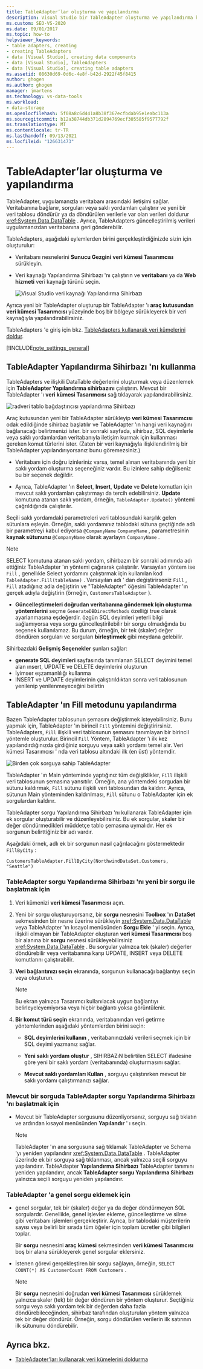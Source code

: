 ```yaml
---
title: TableAdapter’lar oluşturma ve yapılandırma
description: Visual Studio bir TableAdapter oluşturma ve yapılandırma konusunu gözden geçirin. TableAdapter, uygulamanızla veritabanı arasındaki iletişimi sağlar.
ms.custom: SEO-VS-2020
ms.date: 09/01/2017
ms.topic: how-to
helpviewer_keywords:
- table adapters, creating
- creating TableAdapters
- data [Visual Studio], creating data components
- data [Visual Studio], TableAdapters
- data [Visual Studio], creating table adapters
ms.assetid: 08630d69-0d6c-4e8f-b42d-2922f45f8415
author: ghogen
ms.author: ghogen
manager: jmartens
ms.technology: vs-data-tools
ms.workload:
- data-storage
ms.openlocfilehash: 5f08a8c6d441a8b38f367ecfbdab95e1eabc113a
ms.sourcegitcommit: b12a38744db371d2894769ecf305585f9577792f
ms.translationtype: MT
ms.contentlocale: tr-TR
ms.lasthandoff: 09/13/2021
ms.locfileid: "126631473"
---
```

# <a name="create-and-configure-tableadapters"></a>TableAdapter’lar oluşturma ve yapılandırma

TableAdapter, uygulamanızla veritabanı arasındaki iletişimi sağlar. Veritabanına bağlanır, sorguları veya saklı yordamları çalıştırır ve yeni bir veri tablosu döndürür ya da döndürülen verilerle var olan verileri doldurur <xref:System.Data.DataTable> . Ayrıca, TableAdapters güncelleştirilmiş verileri uygulamanızdan veritabanına geri gönderebilir.

TableAdapters, aşağıdaki eylemlerden birini gerçekleştirdiğinizde sizin için oluşturulur:

- Veritabanı nesnelerini **Sunucu Gezgini** **veri kümesi Tasarımcısı** sürükleyin.

- Veri kaynağı Yapılandırma Sihirbazı 'nı çalıştırın ve **veritabanı** ya da **Web hizmeti** veri kaynağı türünü seçin.

   ![Visual Studio veri kaynağı Yapılandırma Sihirbazı](media/data-source-configuration-wizard.png)

Ayrıca yeni bir TableAdapter oluşturup bir TableAdapter 'ı **araç kutusundan** **veri kümesi Tasarımcısı** yüzeyinde boş bir bölgeye sürükleyerek bir veri kaynağıyla yapılandırabilirsiniz.

TableAdapters 'e giriş için bkz. [TableAdapters kullanarak veri kümelerini doldur](../data-tools/fill-datasets-by-using-tableadapters.md).

[!INCLUDE[note_settings_general](../data-tools/includes/note_settings_general_md.md)]

## <a name="use-the-tableadapter-configuration-wizard"></a>TableAdapter Yapılandırma Sihirbazı 'nı kullanma

TableAdapters ve ilişkili DataTable değerlerini oluşturmak veya düzenlemek için **TableAdapter Yapılandırma sihirbazını** çalıştırın. Mevcut bir TableAdapter 'ı **veri kümesi Tasarımcısı** sağ tıklayarak yapılandırabilirsiniz.

![radveri tablo bağdaştırıcısı yapılandırma Sihirbazı](../data-tools/media/raddata-table-adapter-configuration-wizard.png)

Araç kutusundan yeni bir TableAdapter sürükleyip **veri kümesi Tasarımcısı** odak edildiğinde sihirbaz başlatılır ve TableAdapter 'ın hangi veri kaynağını bağlanacağı belirtmenizi ister. bir sonraki sayfada, sihirbaz, SQL deyimlerle veya saklı yordamlardan veritabanıyla iletişim kurmak için kullanması gereken komut türlerini ister. (Zaten bir veri kaynağıyla ilişkilendirilmiş bir TableAdapter yapılandırıyorsanız bunu göremezsiniz.)

- Veritabanı için doğru izinleriniz varsa, temel alınan veritabanında yeni bir saklı yordam oluşturma seçeneğiniz vardır. Bu izinlere sahip değilseniz bu bir seçenek değildir.

- Ayrıca, TableAdapter 'ın **Select**, **Insert**, **Update** ve **Delete** komutları için mevcut saklı yordamları çalıştırmayı da tercih edebilirsiniz. **Update** komutuna atanan saklı yordam, örneğin, `TableAdapter.Update()` yöntemi çağrıldığında çalıştırılır.

Seçili saklı yordamdaki parametreleri veri tablosundaki karşılık gelen sütunlara eşleyin. Örneğin, saklı yordamınız tablodaki sütuna geçtiğinde adlı bir parametreyi kabul ediyorsa `@CompanyName` `CompanyName` , parametresinin **kaynak sütununu** `@CompanyName` olarak ayarlayın `CompanyName` .

> [!NOTE]
> SELECT komutuna atanan saklı yordam, sihirbazın bir sonraki adımında adı ettiğiniz TableAdapter 'ın yöntemi çağırarak çalıştırılır. Varsayılan yöntem ise `Fill` , genellıkle Select yordamını çalıştırmak için kullanılan kod `TableAdapter.Fill(tableName)` . Varsayılan adı ' dan değiştirirseniz `Fill` , `Fill` atadığınız adla değiştirin ve "TableAdapter" öğesini TableAdapter 'ın gerçek adıyla değiştirin (örneğin, `CustomersTableAdapter` ).

- **Güncelleştirmeleri doğrudan veritabanına göndermek Için oluşturma yöntemlerini** seçme `GenerateDBDirectMethods` özelliği true olarak ayarlanmasına eşdeğerdir. özgün SQL deyimleri yeterli bilgi sağlamıyorsa veya sorgu güncelleştirilebilir bir sorgu olmadığında bu seçenek kullanılamaz. Bu durum, örneğin, bir tek (skaler) değer döndüren sorguları ve sorguları **birleştirmek** gibi meydana gelebilir.

Sihirbazdaki **Gelişmiş Seçenekler** şunları sağlar:

- **generate SQL deyimleri** sayfasında tanımlanan SELECT deyimini temel alan ınsert, UPDATE ve DELETE deyimlerini oluşturun
- İyimser eşzamanlılığı kullanma
- INSERT ve UPDATE deyimlerinin çalıştırıldıktan sonra veri tablosunun yenilenip yenilenmeyeceğini belirtin

## <a name="configure-a-tableadapters-fill-method"></a>TableAdapter 'ın Fill metodunu yapılandırma

Bazen TableAdapter tablosunun şemasını değiştirmek isteyebilirsiniz. Bunu yapmak için, TableAdapter 'ın birincil `Fill` yöntemini değiştirirsiniz. TableAdapters, `Fill` ilişkili veri tablosunun şemasını tanımlayan bir birincil yöntemle oluşturulur. Birincil `Fill` Yöntem, TableAdapter 'ı ilk kez yapılandırdığınızda girdiğiniz sorguyu veya saklı yordamı temel alır. Veri kümesi Tasarımcısı ' nda veri tablosu altındaki ilk (en üst) yöntemdir.

![Birden çok sorguya sahip TableAdapter](../data-tools/media/tableadapter.gif)

TableAdapter 'ın Main yönteminde yaptığınız tüm değişiklikler, `Fill` ilişkili veri tablosunun şemasına yansıtılır. Örneğin, ana yöntemdeki sorgudan bir sütunu kaldırmak, `Fill` sütunu ilişkili veri tablosundan da kaldırır. Ayrıca, sütunun Main yönteminden kaldırılması, `Fill` sütunu o TableAdapter için ek sorgulardan kaldırır.

TableAdapter sorgu Yapılandırma Sihirbazı 'nı kullanarak TableAdapter için ek sorgular oluşturabilir ve düzenleyebilirsiniz. Bu ek sorgular, skaler bir değer döndürmedikleri müddetçe tablo şemasına uymalıdır.  Her ek sorgunun belirttiğiniz bir adı vardır.

Aşağıdaki örnek, adlı ek bir sorgunun nasıl çağrılacağını göstermektedir `FillByCity` :

`CustomersTableAdapter.FillByCity(NorthwindDataSet.Customers, "Seattle")`

### <a name="to-start-the-tableadapter-query-configuration-wizard-with-a-new-query"></a>TableAdapter sorgu Yapılandırma Sihirbazı 'nı yeni bir sorgu ile başlatmak için

1. Veri kümenizi **veri kümesi Tasarımcısı** açın.

2. Yeni bir sorgu oluşturuyorsanız, bir **sorgu** nesnesini **Toolbox** 'ın **DataSet** sekmesinden bir nesne üzerine sürükleyin <xref:System.Data.DataTable> veya TableAdapter 'ın kısayol menüsünden **Sorgu Ekle** ' yi seçin. Ayrıca, ilişkili olmayan bir TableAdapter oluşturan **veri kümesi Tasarımcısı** boş bir alanına bir **sorgu** nesnesi sürükleyebilirsiniz <xref:System.Data.DataTable> . Bu sorgular yalnızca tek (skaler) değerler döndürebilir veya veritabanına karşı UPDATE, INSERT veya DELETE komutlarını çalıştırabilir.

3. **Veri bağlantınızı seçin** ekranında, sorgunun kullanacağı bağlantıyı seçin veya oluşturun.

    > [!NOTE]
    > Bu ekran yalnızca Tasarımcı kullanılacak uygun bağlantıyı belirleyeleyemiyorsa veya hiçbir bağlantı yoksa görüntülenir.

4. **Bir komut türü seçin** ekranında, veritabanından veri getirme yöntemlerinden aşağıdaki yöntemlerden birini seçin:

    - **SQL deyimlerini kullanın** , veritabanınızdaki verileri seçmek için bir SQL deyimi yazmanız sağlar.

    - **Yeni saklı yordam oluştur** , SIHIRBAZıN belirtilen SELECT ifadesine göre yeni bir saklı yordam (veritabanında) oluşturmasını sağlar.

    - **Mevcut saklı yordamları Kullan** , sorguyu çalıştırırken mevcut bir saklı yordamı çalıştırmanızı sağlar.

### <a name="to-start-the-tableadapter-query-configuration-wizard-on-an-existing-query"></a>Mevcut bir sorguda TableAdapter sorgu Yapılandırma Sihirbazı 'nı başlatmak için

- Mevcut bir TableAdapter sorgusunu düzenliyorsanız, sorguyu sağ tıklatın ve ardından kısayol menüsünden **Yapılandır** ' ı seçin.

    > [!NOTE]
    > TableAdapter 'ın ana sorgusuna sağ tıklamak TableAdapter ve Schema 'yı yeniden yapılandırır <xref:System.Data.DataTable> . TableAdapter üzerinde ek bir sorguya sağ tıklanması, ancak yalnızca seçili sorguyu yapılandırır. TableAdapter **Yapılandırma Sihirbazı** TableAdapter tanımını yeniden yapılandırır, ancak **TableAdapter sorgu Yapılandırma Sihirbazı** yalnızca seçili sorguyu yeniden yapılandırır.

### <a name="to-add-a-global-query-to-a-tableadapter"></a>TableAdapter 'a genel sorgu eklemek için

- genel sorgular, tek bir (skaler) değer ya da değer döndürmeyen SQL sorgulardır. Genellikle, genel işlevler ekleme, güncelleştirme ve silme gibi veritabanı işlemleri gerçekleştirir. Ayrıca, bir tablodaki müşterilerin sayısı veya belirli bir sırada tüm öğeler için toplam ücretler gibi bilgileri toplar.

     Bir **sorgu** nesnesini **araç** **kümesi** sekmesinden **veri kümesi Tasarımcısı** boş bir alana sürükleyerek genel sorgular eklersiniz.

- İstenen görevi gerçekleştiren bir sorgu sağlayın, örneğin, `SELECT COUNT(*) AS CustomerCount FROM Customers` .

    > [!NOTE]
    > Bir **sorgu** nesnesini doğrudan **veri kümesi Tasarımcısı** sürüklemek yalnızca skaler (tek) bir değer döndüren bir yöntem oluşturur. Seçtiğiniz sorgu veya saklı yordam tek bir değerden daha fazla döndürebileceğinden, sihirbaz tarafından oluşturulan yöntem yalnızca tek bir değer döndürür. Örneğin, sorgu döndürülen verilerin ilk satırının ilk sütununu döndürebilir.

## <a name="see-also"></a>Ayrıca bkz.

- [TableAdapter'ları kullanarak veri kümelerini doldurma](../data-tools/fill-datasets-by-using-tableadapters.md)
